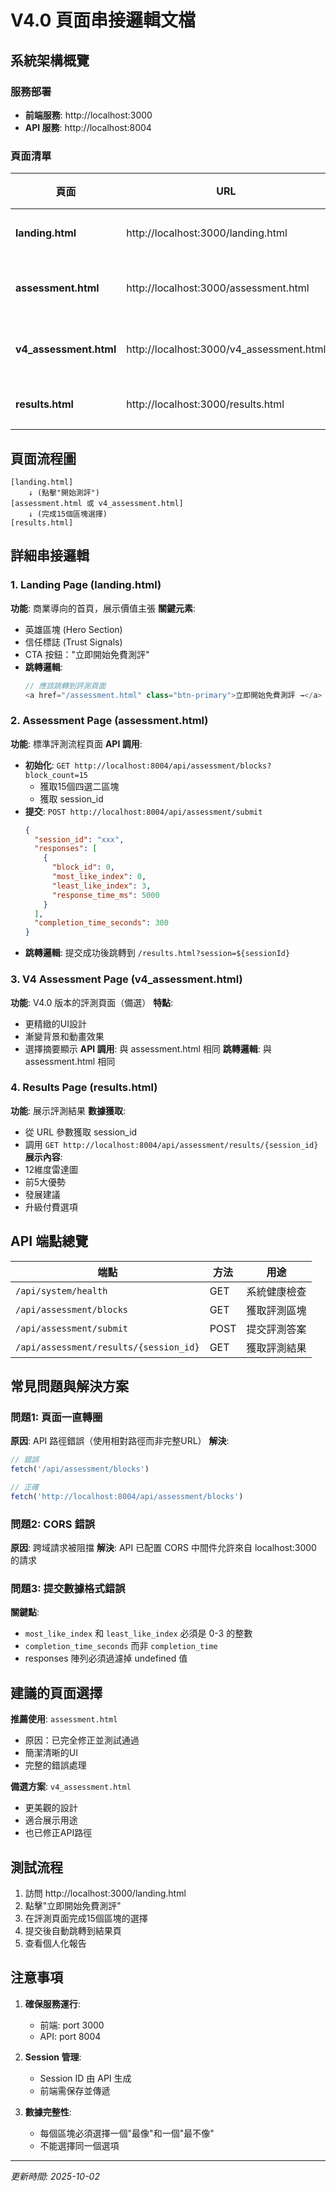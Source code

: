 # V4.0 頁面串接邏輯文檔

## 系統架構概覽

### 服務部署
- **前端服務**: http://localhost:3000
- **API 服務**: http://localhost:8004

### 頁面清單

| 頁面 | URL | 用途 | 狀態 |
|------|-----|------|------|
| **landing.html** | http://localhost:3000/landing.html | 商業導向首頁 | ✅ 正常 |
| **assessment.html** | http://localhost:3000/assessment.html | 新版評測頁面 | ✅ 已修正 |
| **v4_assessment.html** | http://localhost:3000/v4_assessment.html | V4.0評測頁面 | ✅ 已修正 |
| **results.html** | http://localhost:3000/results.html | 結果展示頁 | ✅ 正常 |

## 頁面流程圖

```
[landing.html]
    ↓ (點擊"開始測評")
[assessment.html 或 v4_assessment.html]
    ↓ (完成15個區塊選擇)
[results.html]
```

## 詳細串接邏輯

### 1. Landing Page (landing.html)
**功能**: 商業導向的首頁，展示價值主張
**關鍵元素**:
- 英雄區塊 (Hero Section)
- 信任標誌 (Trust Signals)
- CTA 按鈕："立即開始免費測評"
- **跳轉邏輯**:
  ```javascript
  // 應該跳轉到評測頁面
  <a href="/assessment.html" class="btn-primary">立即開始免費測評 →</a>
  ```

### 2. Assessment Page (assessment.html)
**功能**: 標準評測流程頁面
**API 調用**:
- **初始化**: `GET http://localhost:8004/api/assessment/blocks?block_count=15`
  - 獲取15個四選二區塊
  - 獲取 session_id
- **提交**: `POST http://localhost:8004/api/assessment/submit`
  ```json
  {
    "session_id": "xxx",
    "responses": [
      {
        "block_id": 0,
        "most_like_index": 0,
        "least_like_index": 3,
        "response_time_ms": 5000
      }
    ],
    "completion_time_seconds": 300
  }
  ```
- **跳轉邏輯**: 提交成功後跳轉到 `/results.html?session=${sessionId}`

### 3. V4 Assessment Page (v4_assessment.html)
**功能**: V4.0 版本的評測頁面（備選）
**特點**:
- 更精緻的UI設計
- 漸變背景和動畫效果
- 選擇摘要顯示
**API 調用**: 與 assessment.html 相同
**跳轉邏輯**: 與 assessment.html 相同

### 4. Results Page (results.html)
**功能**: 展示評測結果
**數據獲取**:
- 從 URL 參數獲取 session_id
- 調用 `GET http://localhost:8004/api/assessment/results/{session_id}`
**展示內容**:
- 12維度雷達圖
- 前5大優勢
- 發展建議
- 升級付費選項

## API 端點總覽

| 端點 | 方法 | 用途 |
|------|------|------|
| `/api/system/health` | GET | 系統健康檢查 |
| `/api/assessment/blocks` | GET | 獲取評測區塊 |
| `/api/assessment/submit` | POST | 提交評測答案 |
| `/api/assessment/results/{session_id}` | GET | 獲取評測結果 |

## 常見問題與解決方案

### 問題1: 頁面一直轉圈
**原因**: API 路徑錯誤（使用相對路徑而非完整URL）
**解決**:
```javascript
// 錯誤
fetch('/api/assessment/blocks')

// 正確
fetch('http://localhost:8004/api/assessment/blocks')
```

### 問題2: CORS 錯誤
**原因**: 跨域請求被阻擋
**解決**: API 已配置 CORS 中間件允許來自 localhost:3000 的請求

### 問題3: 提交數據格式錯誤
**關鍵點**:
- `most_like_index` 和 `least_like_index` 必須是 0-3 的整數
- `completion_time_seconds` 而非 `completion_time`
- responses 陣列必須過濾掉 undefined 值

## 建議的頁面選擇

**推薦使用**: `assessment.html`
- 原因：已完全修正並測試通過
- 簡潔清晰的UI
- 完整的錯誤處理

**備選方案**: `v4_assessment.html`
- 更美觀的設計
- 適合展示用途
- 也已修正API路徑

## 測試流程

1. 訪問 http://localhost:3000/landing.html
2. 點擊"立即開始免費測評"
3. 在評測頁面完成15個區塊的選擇
4. 提交後自動跳轉到結果頁
5. 查看個人化報告

## 注意事項

1. **確保服務運行**:
   - 前端: port 3000
   - API: port 8004

2. **Session 管理**:
   - Session ID 由 API 生成
   - 前端需保存並傳遞

3. **數據完整性**:
   - 每個區塊必須選擇一個"最像"和一個"最不像"
   - 不能選擇同一個選項

---

*更新時間: 2025-10-02*
